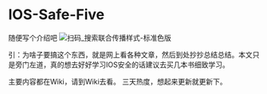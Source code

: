 # IOS-Safe-Five

随便写个介绍吧
![扫码_搜索联合传播样式-标准色版](https://raw.githubusercontent.com/NineRiverSec/IOS-Safe-Five/main/%E6%89%AB%E7%A0%81_%E6%90%9C%E7%B4%A2%E8%81%94%E5%90%88%E4%BC%A0%E6%92%AD%E6%A0%B7%E5%BC%8F-%E6%A0%87%E5%87%86%E8%89%B2%E7%89%88.png)

引：为啥子要搞这个东西，就是网上看各种文章，然后到处抄抄总结总结。本文只是旁门左道，真的想去好好学习IOS安全的话建议去买几本书细致学习。

主要内容都在Wiki，请到Wiki去看。
三天热度，想起来更新就更新下。
